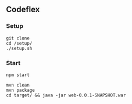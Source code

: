 ## Codeflex

### Setup

    git clone
    cd /setup/
    ./setup.sh

### Start 

    npm start   

    mvn clean
    mvn package
    cd target/ && java -jar web-0.0.1-SNAPSHOT.war
